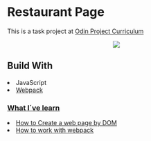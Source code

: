 # Restaurant Page

This is a task project  at <a href = 'https://www.theodinproject.com/'  target="_blank">Odin Project Curriculum</a>

<p align="center">
  <img src="/demo/demoHd.gif" />
</p>


## Build With

<li>JavaScript</li>
<li><a href = 'https://webpack.js.org/'  target="_blank">Webpack</li>

### What I´ve learn

<li>How to Create a web page by DOM</li>
<li>How to work with webpack </li>


